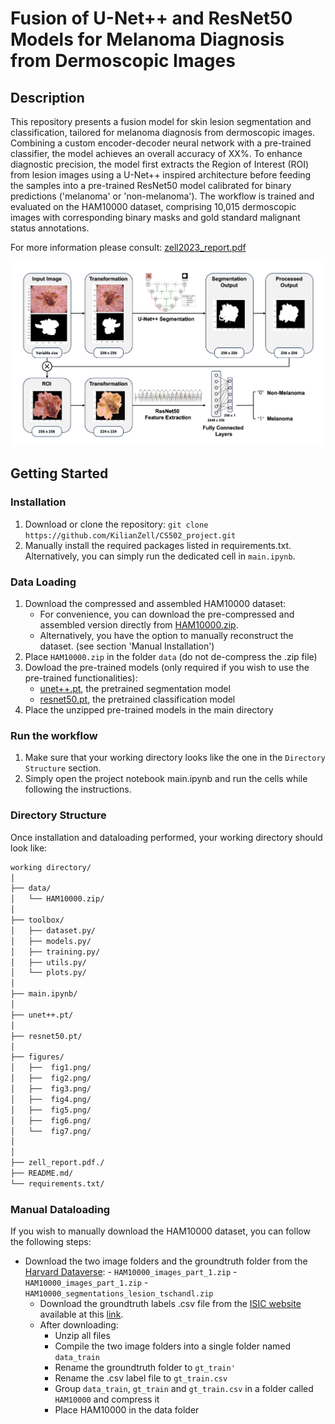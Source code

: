# Fusion of U-Net++ and ResNet50 Models for Melanoma Diagnosis from Dermoscopic Images

## Description

This repository presents a fusion model for skin lesion segmentation and classification, tailored for melanoma diagnosis from dermoscopic images. Combining a custom encoder-decoder neural network with a pre-trained classifier, the model achieves an overall accuracy of XX%. To enhance diagnostic precision, the model first extracts the Region of Interest (ROI) from lesion images using a U-Net++ inspired architecture before feeding the samples into a pre-trained ResNet50 model calibrated for binary predictions ('melanoma' or 'non-melanoma'). The workflow is trained and evaluated on the HAM10000 dataset, comprising 10,015 dermoscopic images with corresponding binary masks and gold standard malignant status annotations.

For more information please consult: [zell2023_report.pdf](...)

<img src="figures/fig2.png" alt="Image Alt Text" width="750"/>

## Getting Started

### Installation
1. Download or clone the repository: `git clone https://github.com/KilianZell/CS502_project.git`
2. Manually install the required packages listed in requirements.txt. Alternatively, you can simply run the dedicated cell in `main.ipynb`.

### Data Loading
1. Download the compressed and assembled HAM10000 dataset:
   - For convenience, you can download the pre-compressed and assembled version directly from [HAM10000.zip](https://drive.google.com/file/d/1suJWzU8Oc4yJJraoR6ARsDSo-HFOFNmy/view?usp=share_link).
   - Alternatively, you have the option to manually reconstruct the dataset. (see section 'Manual Installation')
2. Place `HAM10000.zip` in the folder `data` (do not de-compress the .zip file)
3. Dowload the pre-trained models (only required if you wish to use the pre-trained functionalities):
   - [unet++.pt](...), the pretrained segmentation model
   - [resnet50.pt](...), the pretrained classification model
4. Place the unzipped pre-trained models in the main directory

### Run the workflow
1. Make sure that your working directory looks like the one in the `Directory Structure` section.
2. Simply open the project notebook main.ipynb and run the cells while following the instructions.
   
### Directory Structure
Once installation and dataloading performed, your working directory should look like:
```bash
working directory/
│
├── data/
│   └── HAM10000.zip/
│
├── toolbox/
│   ├── dataset.py/
│   ├── models.py/
│   ├── training.py/
│   ├── utils.py/
│   └── plots.py/
│
├── main.ipynb/
│
├── unet++.pt/
│
├── resnet50.pt/
│
├── figures/
│   ├──  fig1.png/
│   ├──  fig2.png/
│   ├──  fig3.png/
│   ├──  fig4.png/
│   ├──  fig5.png/
│   ├──  fig6.png/
│   └──  fig7.png/
│
│
├── zell_report.pdf./
├── README.md/
└── requirements.txt/
```

### Manual Dataloading
If you wish to manually download the HAM10000 dataset, you can follow the following steps:
-  Download the two image folders and the groundtruth folder from the [Harvard Dataverse](https://dataverse.harvard.edu/dataset.xhtml?persistentId=doi:10.7910/DVN/DBW86T):
         - `HAM10000_images_part_1.zip`
         - `HAM10000_images_part_1.zip`
         - `HAM10000_segmentations_lesion_tschandl.zip`
      -  Download the groundtruth labels .csv file from the [ISIC website](https://challenge.isic-archive.com/data/#2018) available at this [link](https://isic-challenge-data.s3.amazonaws.com/2018/ISIC2018_Task3_Training_GroundTruth.zip).
      -  After downloading:
         - Unzip all files
         - Compile the two image folders into a single folder named `data_train`
         - Rename the groundtruth folder to `gt_train'`
         - Rename the .csv label file to `gt_train.csv`
         - Group `data_train`, `gt_train` and `gt_train.csv` in a folder called `HAM10000` and compress it
         - Place HAM10000 in the data folder


